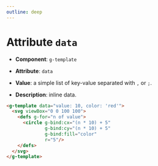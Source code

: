 ```yaml
---
outline: deep
---
```


# Attribute `data` 

- **Component**: `g-template`

- **Attribute**: `data`

- **Value**: a simple list of key-value separated with `,` or `;`.

- **Description**: inline data.

```html
<g-template data="value: 10, color: 'red'">
  <svg viewBox="0 0 100 100">
    <defs g-for="n of value">
      <circle g-bind:cx="(n * 10) + 5" 
              g-bind:cy="(n * 10) + 5" 
              g-bind:fill="color" 
              r="5"/>
    </defs>
  </svg>
</g-template>
```

<g-template data="value: 10, color: 'red'">
  <svg viewBox="0 0 100 100">
    <defs g-for="n of value">
      <circle g-bind:cx="(n * 10) + 5" g-bind:cy="(n * 10) + 5" g-bind:fill="color" r="5"/>
    </defs>
  </svg>
</g-template>
